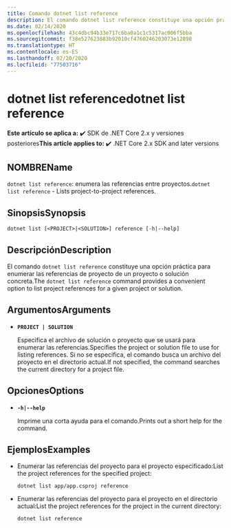 ```yaml
---
title: Comando dotnet list reference
description: El comando dotnet list reference constituye una opción práctica para enumerar referencias entre proyectos.
ms.date: 02/14/2020
ms.openlocfilehash: 43c4dbc94b33e717c6ba0a1c1c5317ac006f5bba
ms.sourcegitcommit: f38e527623883b92010cf4760246203073e12898
ms.translationtype: HT
ms.contentlocale: es-ES
ms.lasthandoff: 02/20/2020
ms.locfileid: "77503716"
---
```

# <a name="dotnet-list-reference"></a><span data-ttu-id="036d8-103">dotnet list reference</span><span class="sxs-lookup"><span data-stu-id="036d8-103">dotnet list reference</span></span>

<span data-ttu-id="036d8-104">**Este artículo se aplica a:** ✔️ SDK de .NET Core 2.x y versiones posteriores</span><span class="sxs-lookup"><span data-stu-id="036d8-104">**This article applies to:** ✔️ .NET Core 2.x SDK and later versions</span></span>

## <a name="name"></a><span data-ttu-id="036d8-105">NOMBRE</span><span class="sxs-lookup"><span data-stu-id="036d8-105">Name</span></span>

<span data-ttu-id="036d8-106">`dotnet list reference`: enumera las referencias entre proyectos.</span><span class="sxs-lookup"><span data-stu-id="036d8-106">`dotnet list reference` - Lists project-to-project references.</span></span>

## <a name="synopsis"></a><span data-ttu-id="036d8-107">Sinopsis</span><span class="sxs-lookup"><span data-stu-id="036d8-107">Synopsis</span></span>

`dotnet list [<PROJECT>|<SOLUTION>] reference [-h|--help]`

## <a name="description"></a><span data-ttu-id="036d8-108">Descripción</span><span class="sxs-lookup"><span data-stu-id="036d8-108">Description</span></span>

<span data-ttu-id="036d8-109">El comando `dotnet list reference` constituye una opción práctica para enumerar las referencias de proyecto de un proyecto o solución concreta.</span><span class="sxs-lookup"><span data-stu-id="036d8-109">The `dotnet list reference` command provides a convenient option to list project references for a given project or solution.</span></span>

## <a name="arguments"></a><span data-ttu-id="036d8-110">Argumentos</span><span class="sxs-lookup"><span data-stu-id="036d8-110">Arguments</span></span>

* **`PROJECT | SOLUTION`**

  <span data-ttu-id="036d8-111">Especifica el archivo de solución o proyecto que se usará para enumerar las referencias.</span><span class="sxs-lookup"><span data-stu-id="036d8-111">Specifies the project or solution file to use for listing references.</span></span> <span data-ttu-id="036d8-112">Si no se especifica, el comando busca un archivo del proyecto en el directorio actual.</span><span class="sxs-lookup"><span data-stu-id="036d8-112">If not specified, the command searches the current directory for a project file.</span></span>

## <a name="options"></a><span data-ttu-id="036d8-113">Opciones</span><span class="sxs-lookup"><span data-stu-id="036d8-113">Options</span></span>

* **`-h|--help`**

  <span data-ttu-id="036d8-114">Imprime una corta ayuda para el comando.</span><span class="sxs-lookup"><span data-stu-id="036d8-114">Prints out a short help for the command.</span></span>

## <a name="examples"></a><span data-ttu-id="036d8-115">Ejemplos</span><span class="sxs-lookup"><span data-stu-id="036d8-115">Examples</span></span>

* <span data-ttu-id="036d8-116">Enumerar las referencias del proyecto para el proyecto especificado:</span><span class="sxs-lookup"><span data-stu-id="036d8-116">List the project references for the specified project:</span></span>

  ```dotnetcli
  dotnet list app/app.csproj reference
  ```

* <span data-ttu-id="036d8-117">Enumerar las referencias del proyecto para el proyecto en el directorio actual:</span><span class="sxs-lookup"><span data-stu-id="036d8-117">List the project references for the project in the current directory:</span></span>

  ```dotnetcli
  dotnet list reference
  ```
